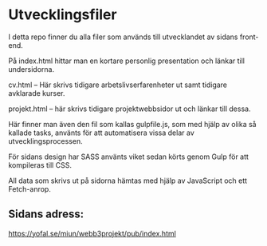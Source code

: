 # Utvecklingsfiler

I detta repo finner du alla filer som används till utvecklandet av sidans front-end. 

På index.html hittar man en kortare personlig presentation och länkar till undersidorna.

cv.html – Här skrivs tidigare arbetslivserfarenheter ut samt tidigare avklarade kurser.

projekt.html – här skrivs tidigare projektwebbsidor ut och länkar till dessa.

Här finner man även den fil som kallas gulpfile.js, som med hjälp av olika så kallade tasks, använts för att automatisera vissa delar av utvecklingsprocessen.

För sidans design har SASS använts viket sedan körts genom Gulp för att kompileras till CSS.

All data som skrivs ut på sidorna hämtas med hjälp av JavaScript och ett Fetch-anrop.

## Sidans adress:

https://yofal.se/miun/webb3projekt/pub/index.html
